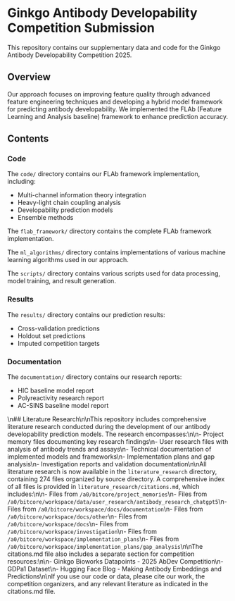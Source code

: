 # Ginkgo Antibody Developability Competition Submission

This repository contains our supplementary data and code for the Ginkgo Antibody Developability Competition 2025.

## Overview

Our approach focuses on improving feature quality through advanced feature engineering techniques and developing a hybrid model framework for predicting antibody developability. We implemented the FLAb (Feature Learning and Analysis baseline) framework to enhance prediction accuracy.

## Contents

### Code

The `code/` directory contains our FLAb framework implementation, including:

- Multi-channel information theory integration
- Heavy-light chain coupling analysis
- Developability prediction models
- Ensemble methods

The `flab_framework/` directory contains the complete FLAb framework implementation.

The `ml_algorithms/` directory contains implementations of various machine learning algorithms used in our approach.

The `scripts/` directory contains various scripts used for data processing, model training, and result generation.

### Results

The `results/` directory contains our prediction results:

- Cross-validation predictions
- Holdout set predictions
- Imputed competition targets

### Documentation

The `documentation/` directory contains our research reports:

- HIC baseline model report
- Polyreactivity research report
- AC-SINS baseline model report

\n## Literature Research\n\nThis repository includes comprehensive literature research conducted during the development of our antibody developability prediction models. The research encompasses:\n\n- Project memory files documenting key research findings\n- User research files with analysis of antibody trends and assays\n- Technical documentation of implemented models and frameworks\n- Implementation plans and gap analysis\n- Investigation reports and validation documentation\n\nAll literature research is now available in the `literature_research` directory, containing 274 files organized by source directory. A comprehensive index of all files is provided in `literature_research/citations.md`, which includes:\n\n- Files from `/a0/bitcore/project_memories`\n- Files from `/a0/bitcore/workspace/data/user_research/antibody_research_chatgpt5`\n- Files from `/a0/bitcore/workspace/docs/documentation`\n- Files from `/a0/bitcore/workspace/docs/other`\n- Files from `/a0/bitcore/workspace/docs`\n- Files from `/a0/bitcore/workspace/investigation`\n- Files from `/a0/bitcore/workspace/implementation_plans`\n- Files from `/a0/bitcore/workspace/implementation_plans/gap_analysis`\n\nThe citations.md file also includes a separate section for competition resources:\n\n- Ginkgo Bioworks Datapoints - 2025 AbDev Competition\n- GDPa1 Dataset\n- Hugging Face Blog - Making Antibody Embeddings and Predictions\n\nIf you use our code or data, please cite our work, the competition organizers, and any relevant literature as indicated in the citations.md file.
